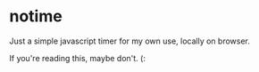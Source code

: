 # notime

Just a simple javascript timer for my own use, locally on browser. 

If you're reading this, maybe don't. (:
